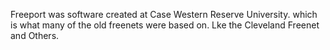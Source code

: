 

Freeport was software created at Case Western Reserve University.  which is what many of the old freenets were based on.  Lke the Cleveland Freenet and Others.  
